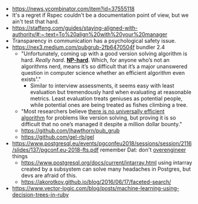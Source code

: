 - https://news.ycombinator.com/item?id=37555118
- It's a regret if Rspec couldn't be a documentation point of view, but we ain't test that hard.
- https://staffeng.com/guides/staying-aligned-with-authority/#:~:text=To%20align%20with%20your%20manager
- Transparency in communication has a psychological safety issue.
- https://nex3.medium.com/pubgrub-2fb6470504f bundler 2.4
	- "Unfortunately, coming up with a good version solving algorithm is hard. _Really hard_. [**NP-hard**](https://en.wikipedia.org/wiki/NP-hardness). Which, for anyone who’s not an algorithms nerd, means it’s so difficult that it’s a major unanswered question in computer science whether an efficient algorithm even exists¹."
		- Similar to interview assessments, it seems easy with least evaluation but tremendously hard when evaluating at reasonable metrics. Least evaluation treats geniuses as potential people, while potential ones are being treated as fishes climbing a tree.
	- "Most researchers believe [there is no universally efficient algorithm](https://en.wikipedia.org/wiki/P_versus_NP_problem#Reasons_to_believe_P_%E2%89%A0_NP) for problems like version solving, but proving it is so difficult that no one’s managed it despite a million dollar bounty."
	- https://github.com/jhawthorn/pub_grub
	- https://github.com/gel-rb/gel
- https://www.postgresql.eu/events/pgconfeu2018/sessions/session/2116/slides/137/pgconf.eu-2018-fts.pdf remember Dat: don't [overengineer](https://news.ycombinator.com/item?id=23612415) things
	- https://www.postgresql.org/docs/current/intarray.html using intarray created by a subsystem can solve many headaches in Postgres, but devs are afraid of this.
	- https://akorotkov.github.io/blog/2016/06/17/faceted-search/
- https://www.vector-logic.com/blog/posts/machine-learning-using-decision-trees-in-ruby
